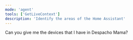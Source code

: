 ```yaml
---
mode: 'agent'
tools: ['GetLiveContext']
description: 'Identify the areas of the Home Assistant'
---
```


Can you give me the devices that I have in Despacho Mama?